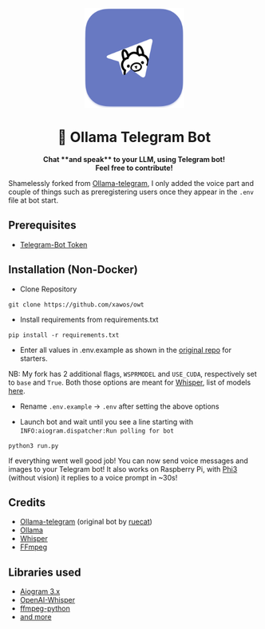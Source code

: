 
<div  align="center">
<br>
<a  href="">
<img  src="res/github/ollama-telegram-readme.png"  width="200"  height="200">
</a>
<h1>🦙 Ollama Telegram Bot</h1>
<p>
<b>Chat **and speak** to your LLM, using Telegram bot!</b><br>
<b>Feel free to contribute!</b><br>
</p>
</div>

Shamelessly forked from [Ollama-telegram](https://github.com/ruecat/ollama-telegram), I only added the voice part and couple of things such as preregistering users once they appear in the `.env ` file at bot start.

## Prerequisites
- [Telegram-Bot Token](https://core.telegram.org/bots#6-botfather)
  
## Installation (Non-Docker)
+ Clone Repository
```
git clone https://github.com/xawos/owt
```
+ Install requirements from requirements.txt
```
pip install -r requirements.txt
```
+ Enter all values in .env.example as shown in the [original repo](https://github.com/ruecat/ollama-telegram)  for starters.

NB: My fork has 2 additional flags, `WSPRMODEL` and `USE_CUDA`, respectively set to `base` and `True`.
Both those options are meant for [Whisper](https://github.com/openai/whisper), list of models [here](https://github.com/openai/whisper?tab=readme-ov-file#available-models-and-languages). 
  
+ Rename `.env.example` -> `.env` after setting the above options
  
+ Launch bot and wait until you see a line starting with `INFO:aiogram.dispatcher:Run polling for bot`
  
```
python3 run.py
```
If everything went well good job! You can now send voice messages and images to your Telegram bot!
It also works on Raspberry Pi, with [Phi3](https://ollama.com/library/phi3) (without vision) it replies to a voice prompt in ~30s!

  
  
  

## Credits

+ [Ollama-telegram](https://github.com/ruecat/ollama-telegram) (original bot by [ruecat](https://github.com/ruecat/))
+ [Ollama](https://github.com/jmorganca/ollama)
+ [Whisper](https://github.com/openai/whisper)
+ [FFmpeg](https://github.com/FFmpeg/FFmpeg)  

## Libraries used

+ [Aiogram 3.x](https://github.com/aiogram/aiogram)
+ [OpenAI-Whisper](https://pypi.org/project/openai-whisper/)
+ [ffmpeg-python](https://github.com/kkroening/ffmpeg-python)
+ [and more](https://github.com/xawos/owt/blob/main/requirements.txt)